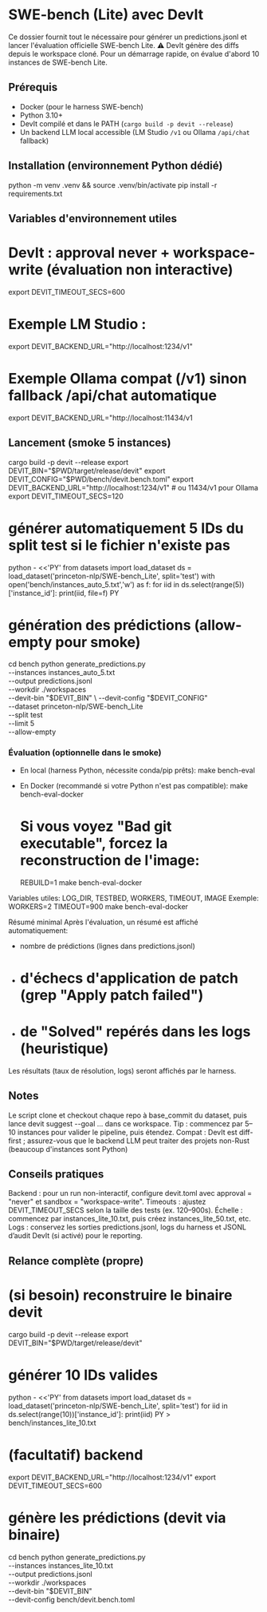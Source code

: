 # SWE-bench (Lite) avec DevIt
Ce dossier fournit tout le nécessaire pour générer un predictions.jsonl et lancer l'évaluation officielle SWE-bench Lite.
⚠️ DevIt génère des diffs depuis le workspace cloné. Pour un démarrage rapide, on évalue d'abord 10 instances de SWE-bench Lite.

## Prérequis
- Docker (pour le harness SWE-bench)
- Python 3.10+
- DevIt compilé et dans le PATH (`cargo build -p devit --release`)
- Un backend LLM local accessible (LM Studio `/v1` ou Ollama `/api/chat` fallback)


## Installation (environnement Python dédié)
python -m venv .venv && source .venv/bin/activate
pip install -r requirements.txt

## Variables d'environnement utiles
# DevIt : approval never + workspace-write (évaluation non interactive)
export DEVIT_TIMEOUT_SECS=600
# Exemple LM Studio :
export DEVIT_BACKEND_URL="http://localhost:1234/v1"
# Exemple Ollama compat (/v1) sinon fallback /api/chat automatique
export DEVIT_BACKEND_URL="http://localhost:11434/v1

## Lancement (smoke 5 instances)
cargo build -p devit --release
export DEVIT_BIN="$PWD/target/release/devit"
export DEVIT_CONFIG="$PWD/bench/devit.bench.toml"
export DEVIT_BACKEND_URL="http://localhost:1234/v1"  # ou 11434/v1 pour Ollama
export DEVIT_TIMEOUT_SECS=120

# générer automatiquement 5 IDs du split test si le fichier n'existe pas
python - <<'PY'
from datasets import load_dataset
ds = load_dataset('princeton-nlp/SWE-bench_Lite', split='test')
with open('bench/instances_auto_5.txt','w') as f:
    for iid in ds.select(range(5))['instance_id']:
        print(iid, file=f)
PY

# génération des prédictions (allow-empty pour smoke)
cd bench
python generate_predictions.py \
  --instances instances_auto_5.txt \
  --output predictions.jsonl \
  --workdir ./workspaces \
  --devit-bin "$DEVIT_BIN" \
  --devit-config "$DEVIT_CONFIG" \
  --dataset princeton-nlp/SWE-bench_Lite \
  --split test \
  --limit 5 \
  --allow-empty

### Évaluation (optionnelle dans le smoke)
- En local (harness Python, nécessite conda/pip prêts):
  make bench-eval

- En Docker (recommandé si votre Python n'est pas compatible):
  make bench-eval-docker
  # Si vous voyez "Bad git executable", forcez la reconstruction de l'image:
  REBUILD=1 make bench-eval-docker

Variables utiles: LOG_DIR, TESTBED, WORKERS, TIMEOUT, IMAGE
Exemple:
  WORKERS=2 TIMEOUT=900 make bench-eval-docker

Résumé minimal
Après l'évaluation, un résumé est affiché automatiquement:
- nombre de prédictions (lignes dans predictions.jsonl)
- # d'échecs d'application de patch (grep "Apply patch failed")
- # de "Solved" repérés dans les logs (heuristique)

Les résultats (taux de résolution, logs) seront affichés par le harness.

## Notes
Le script clone et checkout chaque repo à base_commit du dataset, puis lance devit suggest --goal ... dans ce workspace.
Tip : commencez par 5–10 instances pour valider le pipeline, puis étendez.
Compat : DevIt est diff-first ; assurez-vous que le backend LLM peut traiter des projets non-Rust (beaucoup d'instances sont Python)

## Conseils pratiques
Backend : pour un run non-interactif, configure devit.toml avec approval = "never" et sandbox = "workspace-write".
Timeouts : ajustez DEVIT_TIMEOUT_SECS selon la taille des tests (ex. 120–900s).
Échelle : commencez par instances_lite_10.txt, puis créez instances_lite_50.txt, etc.
Logs : conservez les sorties predictions.jsonl, logs du harness et JSONL d’audit DevIt (si activé) pour le reporting.

## Relance complète (propre)
# (si besoin) reconstruire le binaire devit
cargo build -p devit --release
export DEVIT_BIN="$PWD/target/release/devit"

# générer 10 IDs valides
python - <<'PY'
from datasets import load_dataset
ds = load_dataset('princeton-nlp/SWE-bench_Lite', split='test')
for iid in ds.select(range(10))['instance_id']:
    print(iid)
PY > bench/instances_lite_10.txt

# (facultatif) backend
export DEVIT_BACKEND_URL="http://localhost:1234/v1"
export DEVIT_TIMEOUT_SECS=600

# génère les prédictions (devit via binaire)
cd bench
python generate_predictions.py \
  --instances instances_lite_10.txt \
  --output predictions.jsonl \
  --workdir ./workspaces \
  --devit-bin "$DEVIT_BIN" \
  --devit-config bench/devit.bench.toml
